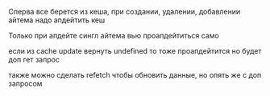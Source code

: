 Сперва все берется из кеша, при создании, удалении, добавлении айтема надо апдейтить кеш

Только при апдейте сингл айтема вью проапдейтиться само

если из cache update вернуть undefined то тоже проапдейтится но будет доп гет запрос

также можно сделать refetch чтобы обновить данные, но опять же с доп запросом
